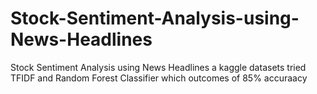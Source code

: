 # Stock-Sentiment-Analysis-using-News-Headlines
Stock Sentiment Analysis using News Headlines a kaggle datasets tried TFIDF and Random Forest Classifier which outcomes of 85% accuraacy
